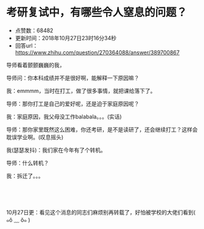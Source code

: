 # 考研复试中，有哪些令人窒息的问题？
- 点赞数：68482
- 更新时间：2018年10月27日23时16分34秒
- 回答url：https://www.zhihu.com/question/270364088/answer/389700867
<body>
 <p data-pid="bOBPh1br">导师看着颤颤巍巍的我，</p>
 <p data-pid="kmmmz98B">导师问：你本科成绩并不是很好啊，能解释一下原因嘛？</p>
 <p data-pid="pCw-fRGC">我：emmmm，当时在打工，做了很多事情，就把课给落下了。</p>
 <p data-pid="RbReiEFz">导师：那你打工是自己的爱好呢，还是迫于家庭原因呢？</p>
 <p data-pid="wUD1JKZT">我：家庭原因，我父母没工作balabala。。。(实话)</p>
 <p data-pid="AIP3SOL4">导师：那你家里既然这么困难，你还考研，是不是读研了，还会继续打工？这样会耽误学业啊。(叹息摇头)</p>
 <p data-pid="cPTxLMrh">我(瑟瑟发抖)：我们家在今年有了个转机。</p>
 <p data-pid="qIhM75fm">导师：什么转机？</p>
 <p data-pid="mN3H6Ad3">我：拆迁了。。。</p>
 <p class="ztext-empty-paragraph"><br></p>
 <p class="ztext-empty-paragraph"><br></p>
 <p data-pid="GlmBtkMA">10月27日更：看见这个消息的同志们麻烦别再转载了，好怕被学校的大佬们看到( ๑ŏ ﹏ ŏ๑ )</p>
</body>